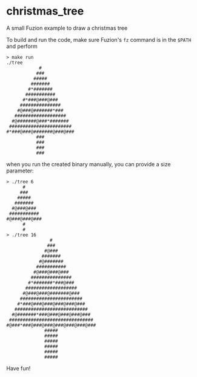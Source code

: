 # christmas_tree
A small Fuzion example to draw a christmas tree

To build and run the code, make sure Fuzion's `fz` command is in the `$PATH` and
perform
```
> make run
./tree
            #
           ###
          #####
         #######
        #*#######
       ###########
      #*###@###@###
     ###############
    #@###@#######*###
   ###################
  #@#######@###*#######
 #######################
#*###@###@#######@###@###
           ###
           ###
           ###
           ###
```
when you  run the created binary manually, you can provide a size parameter:
```
> ./tree 6
      #
     ###
    #####
   #######
  #@###@###
 ###########
#@###@###@###
      #
      #
> ./tree 16
                #
               ###
              #@###
             #######
            #@#######
           ###########
          #@###@###@###
         ###############
        #*#######*###@###
       ###################
      #@###@###@#######@###
     #######################
    #*###@###@###@###@###@###
   ###########################
  #@#######*###@###@###@###@###
 ###############################
#@###*###@###@###@###@###@###@###
              #####
              #####
              #####
              #####
              #####
              #####
```
Have fun!

